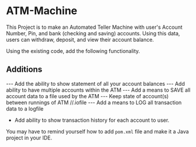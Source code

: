 # ATM-Machine

This Project is to make an Automated Teller Machine with user's Account Number, Pin, and bank (checking and saving) accounts.
Using this data, users can withdraw, deposit, and view their account balance.

Using the existing code, add the following functionality.

## Additions

--- Add the ability to show statement of all your account balances
--- Add ability to have multiple accounts within the ATM
--- Add a means to SAVE all account data to a file used by the ATM
--- Keep state of account(s) between runnings of ATM                //.iofile
--- Add a means to LOG all transaction data to a logfile
- Add ability to show transaction history for each account to user.

You may have to remind yourself how to add `pom.xml` file and make it a Java project in your IDE.
